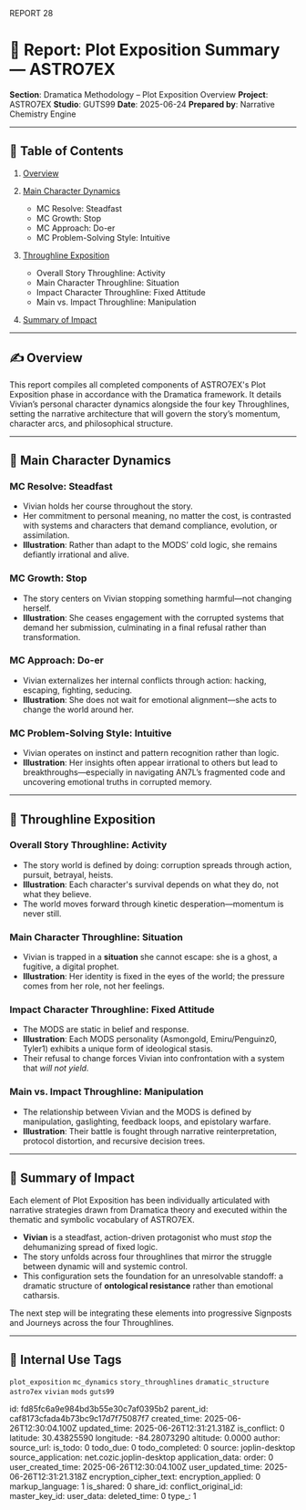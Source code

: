 REPORT 28

# 📘 Report: Plot Exposition Summary — ASTRO7EX

**Section**: Dramatica Methodology – Plot Exposition Overview
**Project**: ASTRO7EX
**Studio**: GUTS99
**Date**: 2025-06-24
**Prepared by**: Narrative Chemistry Engine

---

## 📃 Table of Contents

1. [Overview](#overview)
2. [Main Character Dynamics](#main-character-dynamics)

   * MC Resolve: Steadfast
   * MC Growth: Stop
   * MC Approach: Do-er
   * MC Problem-Solving Style: Intuitive
3. [Throughline Exposition](#throughline-exposition)

   * Overall Story Throughline: Activity
   * Main Character Throughline: Situation
   * Impact Character Throughline: Fixed Attitude
   * Main vs. Impact Throughline: Manipulation
4. [Summary of Impact](#summary-of-impact)

---

## ✍️ Overview

This report compiles all completed components of ASTRO7EX's Plot Exposition phase in accordance with the Dramatica framework. It details Vivian’s personal character dynamics alongside the four key Throughlines, setting the narrative architecture that will govern the story’s momentum, character arcs, and philosophical structure.

---

## 🌟 Main Character Dynamics

### **MC Resolve: Steadfast**

* Vivian holds her course throughout the story.
* Her commitment to personal meaning, no matter the cost, is contrasted with systems and characters that demand compliance, evolution, or assimilation.
* **Illustration**: Rather than adapt to the MODS’ cold logic, she remains defiantly irrational and alive.

### **MC Growth: Stop**

* The story centers on Vivian stopping something harmful—not changing herself.
* **Illustration**: She ceases engagement with the corrupted systems that demand her submission, culminating in a final refusal rather than transformation.

### **MC Approach: Do-er**

* Vivian externalizes her internal conflicts through action: hacking, escaping, fighting, seducing.
* **Illustration**: She does not wait for emotional alignment—she acts to change the world around her.

### **MC Problem-Solving Style: Intuitive**

* Vivian operates on instinct and pattern recognition rather than logic.
* **Illustration**: Her insights often appear irrational to others but lead to breakthroughs—especially in navigating AN7L’s fragmented code and uncovering emotional truths in corrupted memory.

---

## 📅 Throughline Exposition

### **Overall Story Throughline: Activity**

* The story world is defined by doing: corruption spreads through action, pursuit, betrayal, heists.
* **Illustration**: Each character's survival depends on what they do, not what they believe.
* The world moves forward through kinetic desperation—momentum is never still.

### **Main Character Throughline: Situation**

* Vivian is trapped in a **situation** she cannot escape: she is a ghost, a fugitive, a digital prophet.
* **Illustration**: Her identity is fixed in the eyes of the world; the pressure comes from her role, not her feelings.

### **Impact Character Throughline: Fixed Attitude**

* The MODS are static in belief and response.
* **Illustration**: Each MODS personality (Asmongold, Emiru/Penguinz0, Tyler1) exhibits a unique form of ideological stasis.
* Their refusal to change forces Vivian into confrontation with a system that *will not yield.*

### **Main vs. Impact Throughline: Manipulation**

* The relationship between Vivian and the MODS is defined by manipulation, gaslighting, feedback loops, and epistolary warfare.
* **Illustration**: Their battle is fought through narrative reinterpretation, protocol distortion, and recursive decision trees.

---

## 🔄 Summary of Impact

Each element of Plot Exposition has been individually articulated with narrative strategies drawn from Dramatica theory and executed within the thematic and symbolic vocabulary of ASTRO7EX.

* **Vivian** is a steadfast, action-driven protagonist who must *stop* the dehumanizing spread of fixed logic.
* The story unfolds across four throughlines that mirror the struggle between dynamic will and systemic control.
* This configuration sets the foundation for an unresolvable standoff: a dramatic structure of **ontological resistance** rather than emotional catharsis.

The next step will be integrating these elements into progressive Signposts and Journeys across the four Throughlines.

---

## 🔮 Internal Use Tags

`plot_exposition` `mc_dynamics` `story_throughlines` `dramatic_structure` `astro7ex` `vivian` `mods` `guts99`


id: fd85fc6a9e984bd3b55e30c7af0395b2
parent_id: caf8173cfada4b73bc9c17d7f75087f7
created_time: 2025-06-26T12:30:04.100Z
updated_time: 2025-06-26T12:31:21.318Z
is_conflict: 0
latitude: 30.43825590
longitude: -84.28073290
altitude: 0.0000
author: 
source_url: 
is_todo: 0
todo_due: 0
todo_completed: 0
source: joplin-desktop
source_application: net.cozic.joplin-desktop
application_data: 
order: 0
user_created_time: 2025-06-26T12:30:04.100Z
user_updated_time: 2025-06-26T12:31:21.318Z
encryption_cipher_text: 
encryption_applied: 0
markup_language: 1
is_shared: 0
share_id: 
conflict_original_id: 
master_key_id: 
user_data: 
deleted_time: 0
type_: 1